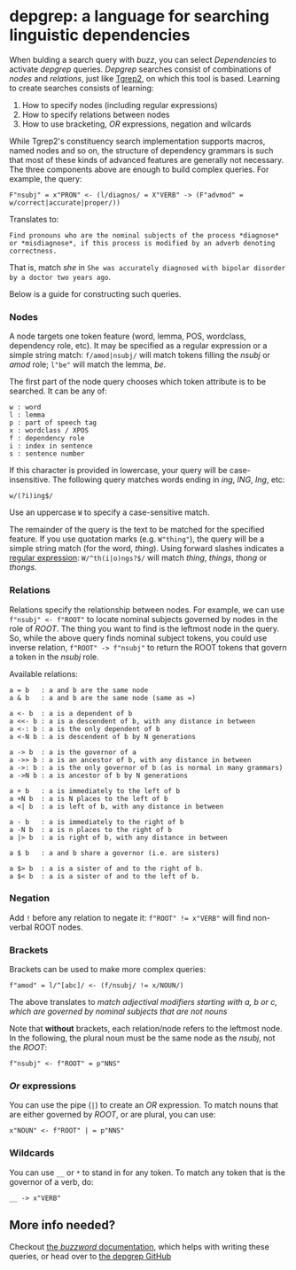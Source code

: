 # depgrep: a language for searching linguistic dependencies

When bulding a search query with *buzz*, you can select *Dependencies* to activate *depgrep* queries. *Depgrep* searches consist of combinations of *nodes* and *relations*, just like [Tgrep2](https://tedlab.mit.edu/~dr/Tgrep2/), on which this tool is based. Learning to create searches consists of learning:

1. How to specify nodes (including regular expressions)
2. How to specify relations between nodes
3. How to use bracketing, *OR* expressions, negation and wilcards

While Tgrep2's constituency search implementation supports macros, named nodes and so on, the structure of dependency grammars is such that most of these kinds of advanced features are generally not necessary. The three components above are enough to build complex queries. For example, the query:

```
F"nsubj" = x"PRON" <- (l/diagnos/ = X"VERB" -> (F"advmod" = w/correct|accurate|proper/))
```

Translates to:

```
Find pronouns who are the nominal subjects of the process *diagnose* or *misdiagnose*, if this process is modified by an adverb denoting correctness.
```

That is, match *she* in `She was accurately diagnosed with bipolar disorder by a doctor two years ago`.

Below is a guide for constructing such queries.

### Nodes

A node targets one token feature (word, lemma, POS, wordclass, dependency role, etc). It may be specified as a regular expression or a simple string match: `f/amod|nsubj/` will match tokens filling the *nsubj* or *amod* role; `l"be"` will match the lemma, *be*.

The first part of the node query chooses which token attribute is to be searched. It can be any of:

```
w : word
l : lemma
p : part of speech tag
x : wordclass / XPOS
f : dependency role
i : index in sentence
s : sentence number
```

If this character is provided in lowercase, your query will be case-insensitive. The following query matches words ending in *ing*, *ING*, *Ing*, etc:

```
w/(?i)ing$/
```

Use an uppercase `W` to specify a case-sensitive match.

The remainder of the query is the text to be matched for the specified feature. If you use quotation marks (e.g. `W"thing"`), the query will be a simple string match (for the word, *thing*). Using forward slashes indicates a [regular expression](https://www.regular-expressions.info/quickstart.html): `W/^th(i|o)ngs?$/` will match *thing*, *things*, *thong* or *thongs*.

### Relations

Relations specify the relationship between nodes. For example, we can use `f"nsubj" <- f"ROOT"` to locate nominal subjects governed by nodes in the role of *ROOT*. The thing you want to find is the leftmost node in the query. So, while the above query finds nominal subject tokens, you could use inverse relation, `f"ROOT" -> f"nsubj"` to return the ROOT tokens that govern a token in the *nsubj* role.

Available relations:

```
a = b   : a and b are the same node
a & b   : a and b are the same node (same as =)

a <- b  : a is a dependent of b
a <<- b : a is a descendent of b, with any distance in between
a <-: b : a is the only dependent of b
a <-N b : a is descendent of b by N generations

a -> b  : a is the governor of a
a ->> b : a is an ancestor of b, with any distance in between
a ->: b : a is the only governor of b (as is normal in many grammars)
a ->N b : a is ancestor of b by N generations

a + b   : a is immediately to the left of b
a +N b  : a is N places to the left of b
a <| b  : a is left of b, with any distance in between

a - b   : a is immediately to the right of b
a -N b  : a is n places to the right of b
a |> b  : a is right of b, with any distance in between

a $ b   : a and b share a governor (i.e. are sisters)

a $> b  : a is a sister of and to the right of b.
a $< b  : a is a sister of and to the left of b.

```

### Negation

Add `!` before any relation to negate it: `f"ROOT" != x"VERB"` will find non-verbal ROOT nodes.

### Brackets

Brackets can be used to make more complex queries:

```
f"amod" = l/^[abc]/ <- (f/nsubj/ != x/NOUN/)
```

The above translates to *match adjectival modifiers starting with a, b or c, which are governed by nominal subjects that are not nouns*

Note that **without** brackets, each relation/node refers to the leftmost node. In the following, the plural noun must be the same node as the *nsubj*, not the *ROOT*:

```
f"nsubj" <- f"ROOT" = p"NNS"
```

### *Or* expressions

You can use the pipe (`|`) to create an *OR* expression. To match nouns that are either governed by *ROOT*, or are plural, you can use:

```
x"NOUN" <- f"ROOT" | = p"NNS"
```

### Wildcards

You can use `__` or `*` to stand in for any token. To match any token that is the governor of a verb, do:

```
__ -> x"VERB"
```

## More info needed?

Checkout [the *buzzword* documentation](https://buzzword.readthedocs.io/en/latest/depgrep/), which helps with writing these queries, or head over to [the depgrep GitHub](https://github.com/interrogator/depgrep)
